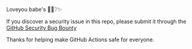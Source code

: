 Loveyou babe's 💌🤬❔️✨️

If you discover a security issue in this repo, please submit it through the [GitHub Security Bug Bounty](https://hackerone.com/github)

Thanks for helping make GitHub Actions safe for everyone.
